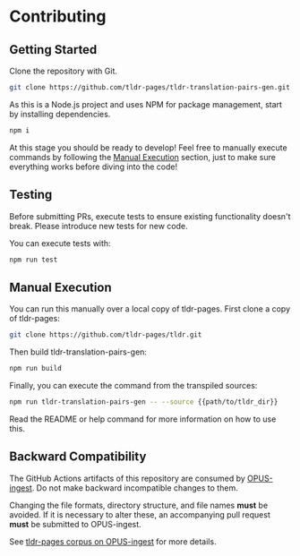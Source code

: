 # Contributing

## Getting Started

Clone the repository with Git.

```sh
git clone https://github.com/tldr-pages/tldr-translation-pairs-gen.git
```

As this is a Node.js project and uses NPM for package management, start by installing dependencies.

```sh
npm i
```

At this stage you should be ready to develop! Feel free to manually execute commands by following the [Manual Execution](#manual-execution) section, just to make sure everything works before diving into the code!

## Testing

Before submitting PRs, execute tests to ensure existing functionality doesn't break. Please introduce new tests for new code.

You can execute tests with:

```sh
npm run test
```

## Manual Execution

You can run this manually over a local copy of tldr-pages. First clone a copy of tldr-pages:

```sh
git clone https://github.com/tldr-pages/tldr.git
```

Then build tldr-translation-pairs-gen:

```sh
npm run build
```

Finally, you can execute the command from the transpiled sources:

```sh
npm run tldr-translation-pairs-gen -- --source {{path/to/tldr_dir}}
```

Read the README or help command for more information on how to use this.

## Backward Compatibility

The GitHub Actions artifacts of this repository are consumed by [OPUS-ingest](https://github.com/Helsinki-NLP/OPUS-ingest). Do not make backward incompatible changes to them.

Changing the file formats, directory structure, and file names **must** be avoided. If it is necessary to alter these, an accompanying pull request **must** be submitted to OPUS-ingest.

See [tldr-pages corpus on OPUS-ingest](https://github.com/Helsinki-NLP/OPUS-ingest/tree/master/corpus/tldr-pages) for more details.
